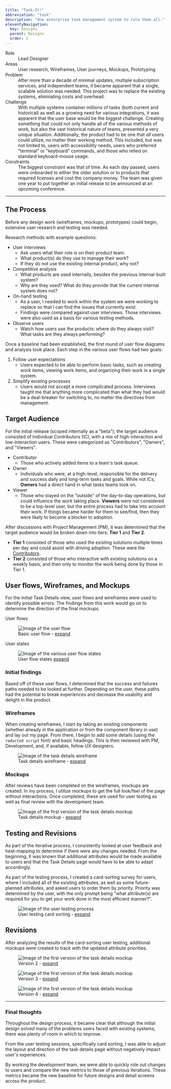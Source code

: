 ```yaml
---
title: "Task-It!"
abbreviation: "task"
description: "One enterprise task management system to rule them all."
eleventyNavigation:
  key: Designs
  parent: Designs
  order: 1
---
```

<div class="container mb-5">
  <dl class="row">
    <dt class="col-sm-2">Role</dt>
    <dd class="col-sm-10">Lead Designer</dd>
    <dt class="col-sm-2">Areas</dt>
    <dd class="col-sm-10">User research, Wireframes, User journeys, Mockups, Prototyping</dd>
    <dt class="col-sm-2">Problem</dt>
    <dd class="col-sm-10">After more than a decade of minimal updates, multiple subscription services, and independent teams, it became apparent that a single, scalable solution was needed. This project was to replace the existing systems, eliminating costs and overhead.</dd>
    <dt class="col-sm-2">Challenge</dt>
    <dd class="col-sm-10">With multiple systems container millions of tasks (both current and historical) as well as a growing need for various integrations, it was apparent that the user base would be the biggest challenge. Creating something that could not only handle all of the various methods of work, but also the vast historical nature of teams, presented a very unique situation. Additionally, the product had to be one that <i>all</i> users could utilize, no matter their working method. This included, but was not limited to, users with accessibility needs, users who preferred "terminal" or "keyboard" commands, and those who relied on standard keyboard-mouse usage.</dd>
    <dt class="col-sm-2">Constraints</dt>
    <dd class="col-sm-10">The biggest constraint was that of time. As each day passed, users were onboarded to either the older solution or to products that required licenses and cost the company money. The team was given one year to put together an initial release to be announced at an upcoming conference.</dd>
  </dl>
  <hr class="my-5">
  <h2>The Process</h2>
  <p>Before any design work (wireframes, mockups, prototypes) could begin, extensive user research and testing was needed.</p>
  <p>Research methods with example questions:
    <ul>
      <li>User interviews
        <ul>
          <li>Ask users what their role is on their product team.</li>
          <li>What product(s) do they use to manage their work?</li>
          <li>If they do not use the existing internal product, why not?</li>
        </ul>
      </li>
      <li>Competitive analysis
        <ul>
          <li>What products are used internally, besides the previous internal-built system?</li>
          <li>Why are they used? What do they provide that the current internal system does not?</li>
        </ul>
      </li>
      <li>On-hand testing
        <ul>
          <li>As a user, I needed to work within the system we were working to replace so that I can find the issues that currently exist.</li>
          <li>Findings were compared against user interviews. Those interviews were also used as a basis for various testing methods.</li>
        </ul>
      </li>
      <li>Observe users
        <ul>
          <li>Watch how users use the products: where do they always visit? What tasks are they always performing?</li>
        </ul>
      </li>
    </ul>
  </p>
  <p>Once a baseline had been established, the first round of user flow diagrams and analysis took place. Each step in the various user flows had two goals:
    <ol>
      <li>Follow user expectations
        <ul>
          <li>Users expected to be able to perform basic tasks, such as creating work items, viewing work items, and organizing their work in a single system.</li>
        </ul>
      </li>
      <li>Simplify existing processes
        <ul>
          <li>Users would not accept a more complicated process. Interviews taught me that anything more complicated than what they had would be a deal-breaker for switching to, no matter the directives from management.</li>
        </ul>
      </li>
    </ol>
  </p>
  <h2>Target Audience</h2>
  <p>For the initial release (scoped internally as a "beta"), the target audience consisted of Individual Contributors (IC), with a mix of high-interaction and low-interaction users. These were categorized as "Contributors", "Owners", and "Viewers".</p>
  <ul>
    <li>Contributor
      <ul>
        <li>Those who actively added items to a team's task queue.</li>
      </ul>
    </li>
    <li>Owner
      <ul>
        <li>Individuals who were, at a high-level, responsible for the delivery and success daily and long-term tasks and goals. While not ICs, <strong>Owners</strong> had a direct hand in what tasks teams took on.</li>
      </ul>
    </li>
    <li>Viewer
      <ul>
        <li>Those who stayed on the "outside" of the day-to-day operations, but could influence the work taking place. <strong>Viewers</strong> were not considered to be a top-level user, but the entire process had to take into account their work. If things became harder for them to see/find, then they were likely to become a blocker to adoption.</li>
      </ul>
    </li>
  </ul>
  <p>After discussions with Project Management (PM), it was determined that the target audience would be broken down into tiers: <strong>Tier 1</strong> and <strong>Tier 2</strong>.
    <ul>
      <li><strong>Tier 1</strong> consisted of those who used the existing solutions multiple times per day and could assist with driving adoption. These were the <u>Contributors</u>.
      </li>
      <li><strong>Tier 2</strong> consisted of those who interactive with existing solutions on a weekly basis, and then only to monitor the work being done by those in Tier 1.
      </li>
    </ul>
  </p>

  <h2>User flows, Wireframes, and Mockups</h2>
  <p>For the initial Task Details view, user flows and wireframes were used to identify possible errors. The findings from this work would go on to determine the direction of the final mockups.</p>
  <div class="row">
    <div class="col-md-6">
      <p class="fw-semibold mb-0 text-body-emphasis">User flows</p>
      <figure class="figure">
        <img src="../../img/track-it_user-flow.png" class="figure-img img-fluid rounded" alt="Image of the user flow" loading="lazy">
        <figcaption class="figure-caption">Basic user flow - <a href="../../img/track-it_user-flow.png" alt="Link to see a larger image" aria-hidden="true">expand</a></figcaption>
      </figure>
    </div>
    <div class="col-md-6">
      <p class="fw-semibold mb-0 text-body-emphasis">User states</p>
      <figure class="figure">
        <img src="../../img/track-it_user-states.png" class="figure-img img-fluid rounded" alt="Image of the various user flow states" loading="lazy">
        <figcaption class="figure-caption">User flow states <a href="../../img/track-it_user-states.png" alt="Link to see a larger image" aria-hidden="true">expand</a></figcaption>
      </figure>
    </div>
  </div>
  <h3>Initial findings</h3>
  <p>Based off of these user flows, I determined that the success and failures paths needed to be looked at further. Depending on the user, these paths had the potential to break experiences and decrease the usability and delight in the product.
  </p>
  <div class="row">
    <div class="col-md-6">
      <h3>Wireframes</h3>
      <p>When creating wireframes, I start by taking an existing components (whether already in the application or from the component library in use) and lay out my page. From there, I begin to add some details (using the <code>redacted script</code> font) and basic headings. This is then reviewed with PM, Development, and, if available, fellow UX designers.</p>
      <figure class="figure">
        <img src="../../img/track-it_task-details_wireframe.png" class="figure-img img-fluid rounded" alt="Image of the task details wireframe" loading="lazy">
        <figcaption class="figure-caption">Task details wireframe - <a href="../../img/track-it_task-details_wireframe.png" alt="Link to see a larger image" aria-hidden="true">expand</a></figcaption>
      </figure>
    </div>
    <div class="col-md-6">
      <h3>Mockups</h3>
      <p>After reviews have been completed on the wireframes, mockups are created. In my process, I utilize mockups to get the full look/feel of the page without interactions. Once completed, these are used for user testing as well as final review with the development team.</p>
      <figure class="figure">
        <img src="../../img/track-it_task-details_mockup1.png" class="figure-img img-fluid rounded" alt="Image of the first version of the task details mockup" loading="lazy">
        <figcaption class="figure-caption">Task details mockup - <a href="../../img/track-it_task-details_mockup1.png" alt="Link to see a larger image" aria-hidden="true">expand</a></figcaption>
      </figure>
    </div>
  </div>

  <h2>Testing and Revisions</h2>
  <p>As part of the iterative process, I consistently looked at user feedback and heat-mapping to determine if there were any changes needed. From the beginning, it was known that additional attributes would be made available to users and that the Task Details page would have to be able to adapt accordingly.</p>
  <p>As part of the testing process, I created a card-sorting survey for users, where I included all of the existing attributes, as well as some future-planned attributes, and asked users to order them by priority. Priority was determined by the user, with the only prompt being "what attribute(s) are required for you to get your work done in the most efficient manner?".</p>
  <figure class="figure">
    <img src="../../img/track-it_user-survey.png" class="figure-img img-fluid rounded" alt="Image of the user testing process" loading="lazy">
    <figcaption class="figure-caption">User testing card sorting - <a href="../../img/track-it_user-survey.png" alt="Link to see a larger image" aria-hidden="true">expand</a></figcaption>
  </figure>

  <h2>Revisions</h2>
  <p>After analyzing the results of the card-sorting user testing, additional mockups were created to track with the updated attribute priorities.</p>
  <div class="row">
    <div class="col-md-4">
      <figure class="figure">
        <img src="../../img/track-it_task-details_mockup2.png" class="figure-img img-fluid rounded" alt="Image of the first version of the task details mockup">
        <figcaption class="figure-caption">Version 2 - <a href="../../img/track-it_task-details_mockup2.png" alt="Link to see a larger image" aria-hidden="true">expand</a></figcaption>
      </figure>
    </div>
    <div class="col-md-4">
      <figure class="figure">
        <img src="../../img/track-it_task-details_mockup3.png" class="figure-img img-fluid rounded" alt="Image of the first version of the task details mockup">
        <figcaption class="figure-caption">Version 3 - <a href="../../img/track-it_task-details_mockup3.png" alt="Link to see a larger image" aria-hidden="true">expand</a></figcaption>
      </figure>
    </div>
    <div class="col-md-4">
      <figure class="figure">
        <img src="../../img/track-it_task-details_mockup4.png" class="figure-img img-fluid rounded" alt="Image of the first version of the task details mockup">
        <figcaption class="figure-caption">Version 4 - <a href="../../img/track-it_task-details_mockup4.png" alt="Link to see a larger image" aria-hidden="true">expand</a></figcaption>
      </figure>
    </div>
  </div>

  <!-- <a href="../../img/track-it_task-details_mockup2.png" alt="Link to see a larger image" aria-hidden="true">
    <img src="../../img/track-it_task-details_mockup2.png" class="img-thumbnail" alt="Image of the second version of the task details mockup" width="250" loading="lazy">
  </a>
  <a href="../../img/track-it_task-details_mockup3.png" alt="Link to see a larger image" aria-hidden="true">
    <img src="../../img/track-it_task-details_mockup3.png" class="img-thumbnail" alt="Image of the third version of the task details mockup" width="250" loading="lazy">
  </a>
  <a href="../../img/track-it_task-details_mockup4.png" alt="Link to see a larger image" aria-hidden="true">
    <img src="../../img/track-it_task-details_mockup4.png" class="img-thumbnail" alt="Image of the fourth version of the task details mockup" width="250" loading="lazy">
  </a> -->

  <hr class="my-5">
  <div class="card text-dark bg-light my-3">
    <div class="card-header"><h3>Final thoughts</h3></div>
    <div class="card-body">
      <p class="card-text">Throughout the design process, it became clear that although the initial design solved many of the problems users faced with existing systems, there was plenty of room in which to improve.
      </p>
      <p>From the user testing sessions, specifically card sorting, I was able to adjust the layout and direction of the task details page without negatively impact user's experiences.</p>
      <p>By working the development team, we were able to quickly role out changes to users and compare the new metrics to those of previous iterations. These metrics became the new baseline for future designs and detail screens across the product.</p>
    </div>
  </div>
</div>
